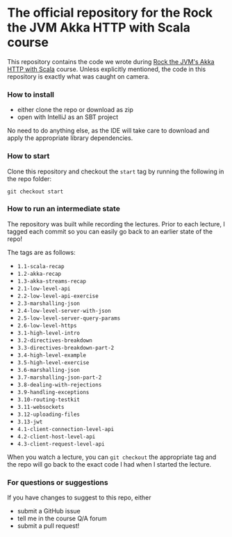 # The official repository for the Rock the JVM Akka HTTP with Scala course

This repository contains the code we wrote during  [Rock the JVM's Akka HTTP with Scala](https://rockthejvm.com/course/akka-http) course. Unless explicitly mentioned, the code in this repository is exactly what was caught on camera.

### How to install
- either clone the repo or download as zip
- open with IntelliJ as an SBT project

No need to do anything else, as the IDE will take care to download and apply the appropriate library dependencies.

### How to start

Clone this repository and checkout the `start` tag by running the following in the repo folder:

```
git checkout start
```

### How to run an intermediate state

The repository was built while recording the lectures. Prior to each lecture, I tagged each commit so you can easily go back to an earlier state of the repo!

The tags are as follows:

* `1.1-scala-recap`
* `1.2-akka-recap`
* `1.3-akka-streams-recap`
* `2.1-low-level-api`
* `2.2-low-level-api-exercise`
* `2.3-marshalling-json`
* `2.4-low-level-server-with-json`
* `2.5-low-level-server-query-params`
* `2.6-low-level-https`
* `3.1-high-level-intro`
* `3.2-directives-breakdown`
* `3.3-directives-breakdown-part-2`
* `3.4-high-level-example`
* `3.5-high-level-exercise`
* `3.6-marshalling-json`
* `3.7-marshalling-json-part-2`
* `3.8-dealing-with-rejections`
* `3.9-handling-exceptions`
* `3.10-routing-testkit`
* `3.11-websockets`
* `3.12-uploading-files`
* `3.13-jwt`
* `4.1-client-connection-level-api`
* `4.2-client-host-level-api`
* `4.3-client-request-level-api`

When you watch a lecture, you can `git checkout` the appropriate tag and the repo will go back to the exact code I had when I started the lecture.

### For questions or suggestions

If you have changes to suggest to this repo, either
- submit a GitHub issue
- tell me in the course Q/A forum
- submit a pull request!
